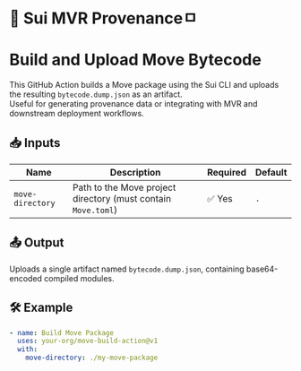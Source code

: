 # 🚀 Sui MVR Provenanceㅁ

# Build and Upload Move Bytecode

This GitHub Action builds a Move package using the Sui CLI and uploads the resulting `bytecode.dump.json` as an artifact.  
Useful for generating provenance data or integrating with MVR and downstream deployment workflows.

## 📥 Inputs

| Name            | Description                                                                  | Required | Default |
|-----------------|------------------------------------------------------------------------------|----------|---------|
| `move-directory`| Path to the Move project directory (must contain `Move.toml`)                | ✅ Yes   | `.`     |

## 📤 Output

Uploads a single artifact named `bytecode.dump.json`, containing base64-encoded compiled modules.

## 🛠 Example

```yaml
- name: Build Move Package
  uses: your-org/move-build-action@v1
  with:
    move-directory: ./my-move-package
```
